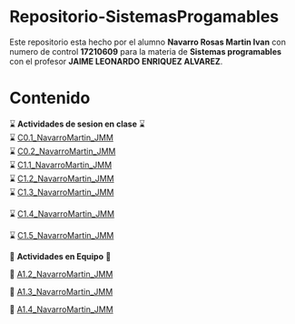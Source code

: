 # Repositorio-SistemasProgamables
Este repositorio esta hecho por el alumno **Navarro Rosas Martin Ivan** con numero de control **17210609** para la materia de **Sistemas programables** con el profesor **JAIME LEONARDO ENRIQUEZ ALVAREZ**.

# Contenido 
:hourglass: **Actividades de sesion en clase** :hourglass:  
:hourglass: [C0.1_NavarroMartin_JMM](https://github.com/MartinNavarro17/REPOSITORIO-SISTEMAS-PROGRAMABLES/blob/master/blog/C0.1_NavarroMartin_JMM.md)  
:hourglass: [C0.2_NavarroMartin_JMM](https://github.com/MartinNavarro17/REPOSITORIO-SISTEMAS-PROGRAMABLES/blob/master/blog/C0.2_NavarroMartin_JMM.md)  
:hourglass: [C1.1_NavarroMartin_JMM](https://github.com/MartinNavarro17/REPOSITORIO-SISTEMAS-PROGRAMABLES/blob/master/blog/C1.1_MartinNavarro_JMM.md)  
:hourglass: [C1.2_NavarroMartin_JMM](https://github.com/MartinNavarro17/REPOSITORIO-SISTEMAS-PROGRAMABLES/blob/master/blog/C1.2_NavarroMartin_JMM.md)  
:hourglass: [C1.3_NavarroMartin_JMM](https://github.com/MartinNavarro17/REPOSITORIO-SISTEMAS-PROGRAMABLES/blob/master/blog/C1.3_NavarroMartin_JMM.md) 

:hourglass: [C1.4_NavarroMartin_JMM](https://github.com/MartinNavarro17/REPOSITORIO-SISTEMAS-PROGRAMABLES/blob/master/blog/C1.4_NavarroMartin_JMM.md)

:hourglass: [C1.5_NavarroMartin_JMM](https://github.com/MartinNavarro17/REPOSITORIO-SISTEMAS-PROGRAMABLES/blob/master/blog/C1.5_NavarroMartin_JMM.md) 

 
:green_book: **Actividades en Equipo**  :green_book:

:green_book: [A1.2_NavarroMartin_JMM](https://github.com/MartinNavarro17/REPOSITORIO-SISTEMAS-PROGRAMABLES/blob/master/blog/A1.2_NavarroMartin_JMM.md) 

:green_book: [A1.3_NavarroMartin_JMM](https://github.com/MartinNavarro17/REPOSITORIO-SISTEMAS-PROGRAMABLES/blob/master/blog/A1.3_NavarroMartin_JMM.md) 

:green_book: [A1.4_NavarroMartin_JMM](https://github.com/MartinNavarro17/REPOSITORIO-SISTEMAS-PROGRAMABLES/blob/master/blog/A.1.4_NavarroMartin_JMM.md)